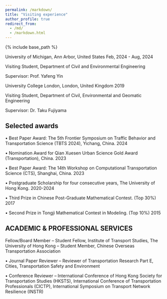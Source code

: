 ```yaml
---
permalink: /markdown/
title: "Visiting experience"
author_profile: true
redirect_from: 
  - /md/
  - /markdown.html
---
```

{% include base_path %}

University of Michigan, Ann Arbor, United States Feb, 2024 - Aug, 2024

Visiting Student, Department of Civil and Environmental Engineering

Supervisor: Prof. Yafeng Yin

University College London, London, United Kingdom 2019

Visiting Student, Department of Civil, Environmental and Geomatic Engineering

Supervisor: Dr. Taku Fujiyama


## Selected awards

• Best Paper Award: The 5th Frontier Symposium on Traffic Behavior and Transportation Science (TBTS 2024), Yichang, China. 2024

• Nomination Award for Qian Xuesen Urban Science Gold Award (Transportation), China. 2023

• Best Paper Award: The 14th Workshop on Computational Transportation Science (CTS), Shanghai, China. 2023

• Postgraduate Scholarship for four consecutive years, The University of Hong Kong. 2020-2024

• Third Prize in Chinese Post-Graduate Mathematical Contest. (Top 30%) 2017

• Second Prize in Tongji Mathematical Contest in Modeling. (Top 10%) 2015

## ACADEMIC & PROFESSIONAL SERVICES

Fellow/Board Member
– Student Fellow, Institute of Transport Studies, The University of Hong Kong
– Student Member, Chinese Overseas Transportation Association

• Journal Paper Reviewer
– Reviewer of Transportation Research Part E, Cities, Transportation Safety and Environment

• Conference Reviewer
– International Conference of Hong Kong Society for Transportation Studies (HKSTS), International Conference of Transportation Professionals (CICTP), International Symposium on Transport Network Resilience (INSTR)

